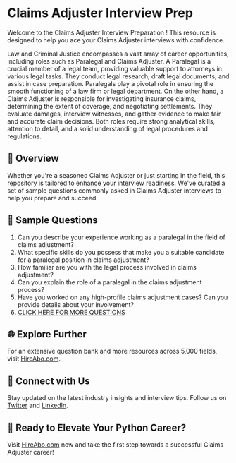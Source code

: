 # Claims Adjuster Interview Prep

Welcome to the Claims Adjuster Interview Preparation ! This resource is designed to help you ace your Claims Adjuster interviews with confidence.

Law and Criminal Justice encompasses a vast array of career opportunities, including roles such as Paralegal and Claims Adjuster. A Paralegal is a crucial member of a legal team, providing valuable support to attorneys in various legal tasks. They conduct legal research, draft legal documents, and assist in case preparation. Paralegals play a pivotal role in ensuring the smooth functioning of a law firm or legal department. On the other hand, a Claims Adjuster is responsible for investigating insurance claims, determining the extent of coverage, and negotiating settlements. They evaluate damages, interview witnesses, and gather evidence to make fair and accurate claim decisions. Both roles require strong analytical skills, attention to detail, and a solid understanding of legal procedures and regulations.

## 🚀 Overview

Whether you're a seasoned Claims Adjuster or just starting in the field, this repository is tailored to enhance your interview readiness. We've curated a set of sample questions commonly asked in Claims Adjuster interviews to help you prepare and succeed.

## 📝 Sample Questions

1. Can you describe your experience working as a paralegal in the field of claims adjustment?
2. What specific skills do you possess that make you a suitable candidate for a paralegal position in claims adjustment?
3. How familiar are you with the legal process involved in claims adjustment?
4. Can you explain the role of a paralegal in the claims adjustment process?
5. Have you worked on any high-profile claims adjustment cases? Can you provide details about your involvement?
6. [CLICK HERE FOR MORE QUESTIONS](https://hireabo.com/job/9_2_23/Claims%20Adjuster)

## 🌐 Explore Further

For an extensive question bank and more resources across 5,000 fields, visit [HireAbo.com](https://www.hireabo.com).

## 📱 Connect with Us

Stay updated on the latest industry insights and interview tips. Follow us on [Twitter](https://twitter.com/hireabo) and [LinkedIn](https://www.linkedin.com/in/hire-abo-3609972a8/).

## 🚀 Ready to Elevate Your Python Career?

Visit [HireAbo.com](https://www.hireabo.com) now and take the first step towards a successful Claims Adjuster career!